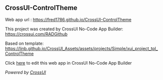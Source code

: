 ## CrossUI-ControlTheme
Web app url : https://fred1786.github.io/CrossUI-ControlTheme

This project was created by CrossUI No-Code App Builder: https://crossui.com/RADGithub

Based on template: https://linb.github.io/CrossUI_Assets/assets/projects/Simple/xui_project_tpl_ControlTheme

Click [here](https://crossui.com/RADGithub/#!from=github&owner=fred1786&repo=CrossUI-ControlTheme) to edit this web app in CrossUI No-Code App Builder

<i>Powered by [CrossUI](https://crossui.com)</i>
